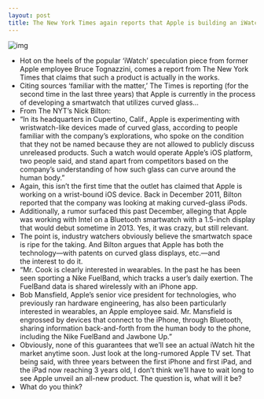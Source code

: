 ```yaml
---
layout: post
title: The New York Times again reports that Apple is building an iWatch
---
```

![img](http://media.idownloadblog.com/wp-content/uploads/2012/07/iWatch-concept-Anders-Kjellberg-006.jpg)
* Hot on the heels of the popular ‘iWatch’ speculation piece from former Apple employee Bruce Tognazzini, comes a report from The New York Times that claims that such a product is actually in the works.
* Citing sources ‘familiar with the matter,’ The Times is reporting (for the second time in the last three years) that Apple is currently in the process of developing a smartwatch that utilizes curved glass…
* From The NYT’s Nick Bilton:
* “In its headquarters in Cupertino, Calif., Apple is experimenting with wristwatch-like devices made of curved glass, according to people familiar with the company’s explorations, who spoke on the condition that they not be named because they are not allowed to publicly discuss unreleased products. Such a watch would operate Apple’s iOS platform, two people said, and stand apart from competitors based on the company’s understanding of how such glass can curve around the human body.”
* Again, this isn’t the first time that the outlet has claimed that Apple is working on a wrist-bound iOS device. Back in December 2011, Bilton reported that the company was looking at making curved-glass iPods.
* Additionally, a rumor surfaced this past December, alleging that Apple was working with Intel on a Bluetooth smartwatch with a 1.5-inch display that would debut sometime in 2013. Yes, it was crazy, but still relevant.
* The point is, industry watchers obviously believe the smartwatch space is ripe for the taking. And Bilton argues that Apple has both the technology—with patents on curved glass displays, etc.—and the interest to do it.
* “Mr. Cook is clearly interested in wearables. In the past he has been seen sporting a Nike FuelBand, which tracks a user’s daily exertion. The FuelBand data is shared wirelessly with an iPhone app.
* Bob Mansfield, Apple’s senior vice president for technologies, who previously ran hardware engineering, has also been particularly interested in wearables, an Apple employee said. Mr. Mansfield is engrossed by devices that connect to the iPhone, through Bluetooth, sharing information back-and-forth from the human body to the phone, including the Nike FuelBand and Jawbone Up.”
* Obviously, none of this guarantees that we’ll see an actual iWatch hit the market anytime soon. Just look at the long-rumored Apple TV set. That being said, with three years between the first iPhone and first iPad, and the iPad now reaching 3 years old, I don’t think we’ll have to wait long to see Apple unveil an all-new product. The question is, what will it be?
* What do you think?

